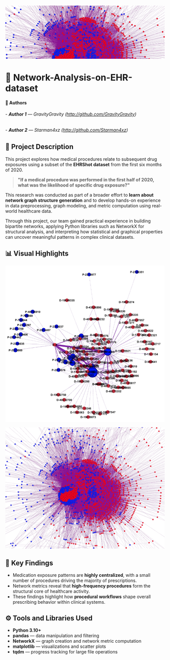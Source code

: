 <p align="center">
  <img src="Screenshots/Graph Banner.png" alt="Network Visualization Banner">
</p>

# 🧠 Network-Analysis-on-EHR-dataset

#### 👥 Authors
###### - **Author 1** — GravityGravity *(http://github.com/GravityGravity)*
###### - **Author 2** — Starman4xz *(http://github.com/Starman4xz)*

## 📘 Project Description

This project explores how medical procedures relate to subsequent drug exposures using a subset of the **EHRShot dataset** from the first six months of 2020.  
> **"If a medical procedure was performed in the first half of 2020, what was the likelihood of specific drug exposure?"**

This research was conducted as part of a broader effort to **learn about network graph structure generation** and to develop hands-on experience in data preprocessing, graph modeling, and metric computation using real-world healthcare data. 

Through this project, our team gained practical experience in building bipartite networks, applying Python libraries such as NetworkX for structural analysis, and interpreting how statistical and graphical properties can uncover meaningful patterns in complex clinical datasets.

## 📊 Visual Highlights
<p align="center">
  <img src="Screenshots/Filtered graph without P-0.png" alt="Filtered graph with labels">
</p>
<p align="center">
  <img src="Screenshots/Unfiltered Graph.png" alt="Unfiltered graph" width="600px">
</p>

## 🧠 Key Findings

- Medication exposure patterns are **highly centralized**, with a small number of procedures driving the majority of prescriptions.  
- Network metrics reveal that **high-frequency procedures** form the structural core of healthcare activity.  
- These findings highlight how **procedural workflows** shape overall prescribing behavior within clinical systems.

## ⚙️ Tools and Libraries Used

- **Python 3.10+**
- **pandas** — data manipulation and filtering  
- **NetworkX** — graph creation and network metric computation  
- **matplotlib** — visualizations and scatter plots  
- **tqdm** — progress tracking for large file operations  
